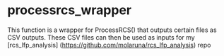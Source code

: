 # processrcs_wrapper
This function is a wrapper for ProcessRCS() that outputs certain files as CSV outputs. These CSV files can then be used as inputs for my [rcs_lfp_analysis] (https://github.com/molaruna/rcs_lfp_analysis) repo
